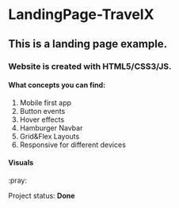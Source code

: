 # LandingPage-TravelX

## This is a landing page example.

### Website is created with HTML5/CSS3/JS.

<div>
    <h4>What concepts you can find:</h4>
    <ol>
        <li>Mobile first app</li>
        <li>Button events</li>
        <li>Hover effects</li>
        <li>Hamburger Navbar</li>
        <li>Grid&Flex Layouts</li>
        <li>Responsive for different devices</li>
    </ol>
</div>

<h4>Visuals</h4>
:pray:

<p>Project status: <span style="font-weight: bold;">Done<span></p>
